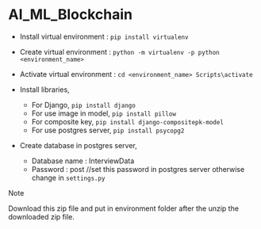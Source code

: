 # AI_ML_Blockchain

- Install virtual environment : `pip install virtualenv`

- Create virtual environment : `python -m virtualenv -p python <environment_name>`

- Activate virtual environment : `cd <environment_name> Scripts\activate`

- Install libraries,
  - For Django, `pip install django`
  - For use image in model, `pip install pillow`    
  - For composite key, `pip install django-compositepk-model`   
  - For use postgres server, `pip install psycopg2`   

- Create database in postgres server,
  - Database name : InterviewData
  - Password : post      //set this password in postgres server otherwise change in `settings.py`
 

> [!NOTE]
> Download this zip file and put in environment folder after the unzip the downloaded zip file.
